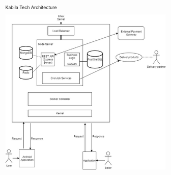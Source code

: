Kabila Tech Architecture



![alt text](https://github.com/Raj-Datta-Manohar/Kabila/blob/master/Kabila.jpg)
